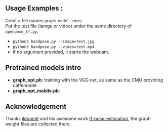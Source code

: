 
## Usage Examples :
Creat a file names `graph_model_coco`;   
Put the test file (iamge or video) under the same directory of `openpose_tf.py`.   
   
 - `python3 handpose.py --image=test.jpg`   
 - `python3 handpose.py --video=test.mp4`   
 - if no argument provided, it starts the webcam.
 
## Pretrained models intro
 - **graph_opt.pb**: training with the VGG net, as same as the CMU providing caffemodel.
 - **graph_opt_mobile.pb**: 

## Acknowledgement
Thanks [ildoonet](https://github.com/ildoonet) and his awesome work [tf-pose-estimation](), the graph weight files are collected there.
 
